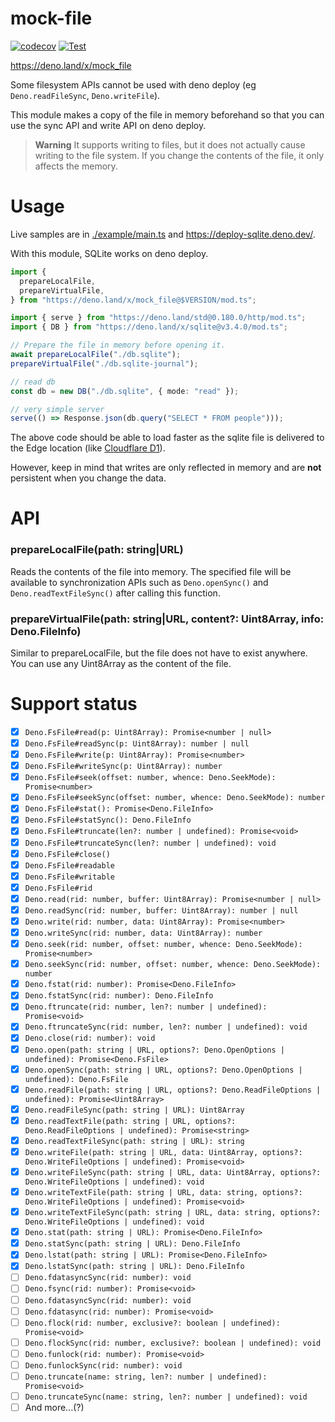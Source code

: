 # mock-file

[![codecov](https://codecov.io/gh/ayame113/mock-file/branch/main/graph/badge.svg?token=nAm49gNAw5)](https://codecov.io/gh/ayame113/mock-file)
[![Test](https://github.com/ayame113/mock-file/actions/workflows/test.yml/badge.svg)](https://github.com/ayame113/mock-file/actions/workflows/test.yml)

https://deno.land/x/mock_file

Some filesystem APIs cannot be used with deno deploy (eg `Deno.readFileSync`,
`Deno.writeFile`).

This module makes a copy of the file in memory beforehand so that you can use
the sync API and write API on deno deploy.

> **Warning** It supports writing to files, but it does not actually cause
> writing to the file system. If you change the contents of the file, it only
> affects the memory.

# Usage

Live samples are in [./example/main.ts](./example/main.ts) and
https://deploy-sqlite.deno.dev/.

With this module, SQLite works on deno deploy.

```ts
import {
  prepareLocalFile,
  prepareVirtualFile,
} from "https://deno.land/x/mock_file@$VERSION/mod.ts";

import { serve } from "https://deno.land/std@0.180.0/http/mod.ts";
import { DB } from "https://deno.land/x/sqlite@v3.4.0/mod.ts";

// Prepare the file in memory before opening it.
await prepareLocalFile("./db.sqlite");
prepareVirtualFile("./db.sqlite-journal");

// read db
const db = new DB("./db.sqlite", { mode: "read" });

// very simple server
serve(() => Response.json(db.query("SELECT * FROM people")));
```

The above code should be able to load faster as the sqlite file is delivered to
the Edge location (like
[Cloudflare D1](https://www.cloudflare.com/press-releases/2022/cloudflare-announces-d1-first-integrated-database/)).

However, keep in mind that writes are only reflected in memory and are **not**
persistent when you change the data.

# API

### prepareLocalFile(path: string|URL)

Reads the contents of the file into memory. The specified file will be available
to synchronization APIs such as `Deno.openSync()` and `Deno.readTextFileSync()`
after calling this function.

### prepareVirtualFile(path: string|URL, content?: Uint8Array, info: Deno.FileInfo)

Similar to prepareLocalFile, but the file does not have to exist anywhere. You
can use any Uint8Array as the content of the file.

# Support status

- [x] `Deno.FsFile#read(p: Uint8Array): Promise<number | null>`
- [x] `Deno.FsFile#readSync(p: Uint8Array): number | null`
- [x] `Deno.FsFile#write(p: Uint8Array): Promise<number>`
- [x] `Deno.FsFile#writeSync(p: Uint8Array): number`
- [x] `Deno.FsFile#seek(offset: number, whence: Deno.SeekMode): Promise<number>`
- [x] `Deno.FsFile#seekSync(offset: number, whence: Deno.SeekMode): number`
- [x] `Deno.FsFile#stat(): Promise<Deno.FileInfo>`
- [x] `Deno.FsFile#statSync(): Deno.FileInfo`
- [x] `Deno.FsFile#truncate(len?: number | undefined): Promise<void>`
- [x] `Deno.FsFile#truncateSync(len?: number | undefined): void`
- [x] `Deno.FsFile#close()`
- [x] `Deno.FsFile#readable`
- [x] `Deno.FsFile#writable`
- [x] `Deno.FsFile#rid`
- [x] `Deno.read(rid: number, buffer: Uint8Array): Promise<number | null>`
- [x] `Deno.readSync(rid: number, buffer: Uint8Array): number | null`
- [x] `Deno.write(rid: number, data: Uint8Array): Promise<number>`
- [x] `Deno.writeSync(rid: number, data: Uint8Array): number`
- [x] `Deno.seek(rid: number, offset: number, whence: Deno.SeekMode): Promise<number>`
- [x] `Deno.seekSync(rid: number, offset: number, whence: Deno.SeekMode): number`
- [x] `Deno.fstat(rid: number): Promise<Deno.FileInfo>`
- [x] `Deno.fstatSync(rid: number): Deno.FileInfo`
- [x] `Deno.ftruncate(rid: number, len?: number | undefined): Promise<void>`
- [x] `Deno.ftruncateSync(rid: number, len?: number | undefined): void`
- [x] `Deno.close(rid: number): void`
- [x] `Deno.open(path: string | URL, options?: Deno.OpenOptions | undefined): Promise<Deno.FsFile>`
- [x] `Deno.openSync(path: string | URL, options?: Deno.OpenOptions | undefined): Deno.FsFile`
- [x] `Deno.readFile(path: string | URL, options?: Deno.ReadFileOptions | undefined): Promise<Uint8Array>`
- [x] `Deno.readFileSync(path: string | URL): Uint8Array`
- [x] `Deno.readTextFile(path: string | URL, options?: Deno.ReadFileOptions | undefined): Promise<string>`
- [x] `Deno.readTextFileSync(path: string | URL): string`
- [x] `Deno.writeFile(path: string | URL, data: Uint8Array, options?: Deno.WriteFileOptions | undefined): Promise<void>`
- [x] `Deno.writeFileSync(path: string | URL, data: Uint8Array, options?: Deno.WriteFileOptions | undefined): void`
- [x] `Deno.writeTextFile(path: string | URL, data: string, options?: Deno.WriteFileOptions | undefined): Promise<void>`
- [x] `Deno.writeTextFileSync(path: string | URL, data: string, options?: Deno.WriteFileOptions | undefined): void`
- [x] `Deno.stat(path: string | URL): Promise<Deno.FileInfo>`
- [x] `Deno.statSync(path: string | URL): Deno.FileInfo`
- [x] `Deno.lstat(path: string | URL): Promise<Deno.FileInfo>`
- [x] `Deno.lstatSync(path: string | URL): Deno.FileInfo`
- [ ] `Deno.fdatasyncSync(rid: number): void`
- [ ] `Deno.fsync(rid: number): Promise<void>`
- [ ] `Deno.fdatasyncSync(rid: number): void`
- [ ] `Deno.fdatasync(rid: number): Promise<void>`
- [ ] `Deno.flock(rid: number, exclusive?: boolean | undefined): Promise<void>`
- [ ] `Deno.flockSync(rid: number, exclusive?: boolean | undefined): void`
- [ ] `Deno.funlock(rid: number): Promise<void>`
- [ ] `Deno.funlockSync(rid: number): void`
- [ ] `Deno.truncate(name: string, len?: number | undefined): Promise<void>`
- [ ] `Deno.truncateSync(name: string, len?: number | undefined): void`
- [ ] And more...(?)
